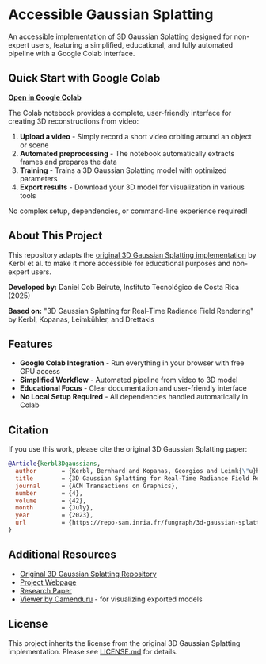 # Accessible Gaussian Splatting

An accessible implementation of 3D Gaussian Splatting designed for non-expert users, featuring a simplified, educational, and fully automated pipeline with a Google Colab interface.

## Quick Start with Google Colab

**[Open in Google Colab](https://colab.research.google.com/github/DanielCob/accesible-gaussian-splatting/blob/main/accesible_gaussian_splatting.ipynb)**

The Colab notebook provides a complete, user-friendly interface for creating 3D reconstructions from video:

1. **Upload a video** - Simply record a short video orbiting around an object or scene
2. **Automated preprocessing** - The notebook automatically extracts frames and prepares the data
3. **Training** - Trains a 3D Gaussian Splatting model with optimized parameters
4. **Export results** - Download your 3D model for visualization in various tools

No complex setup, dependencies, or command-line experience required!

## About This Project

This repository adapts the [original 3D Gaussian Splatting implementation](https://github.com/graphdeco-inria/gaussian-splatting) by Kerbl et al. to make it more accessible for educational purposes and non-expert users.

**Developed by:** Daniel Cob Beirute, Instituto Tecnológico de Costa Rica (2025)

**Based on:** "3D Gaussian Splatting for Real-Time Radiance Field Rendering" by Kerbl, Kopanas, Leimkühler, and Drettakis

## Features

- **Google Colab Integration** - Run everything in your browser with free GPU access
- **Simplified Workflow** - Automated pipeline from video to 3D model
- **Educational Focus** - Clear documentation and user-friendly interface
- **No Local Setup Required** - All dependencies handled automatically in Colab

## Citation

If you use this work, please cite the original 3D Gaussian Splatting paper:

```bibtex
@Article{kerbl3Dgaussians,
  author       = {Kerbl, Bernhard and Kopanas, Georgios and Leimk{\"u}hler, Thomas and Drettakis, George},
  title        = {3D Gaussian Splatting for Real-Time Radiance Field Rendering},
  journal      = {ACM Transactions on Graphics},
  number       = {4},
  volume       = {42},
  month        = {July},
  year         = {2023},
  url          = {https://repo-sam.inria.fr/fungraph/3d-gaussian-splatting/}
}
```

## Additional Resources

- [Original 3D Gaussian Splatting Repository](https://github.com/graphdeco-inria/gaussian-splatting)
- [Project Webpage](https://repo-sam.inria.fr/fungraph/3d-gaussian-splatting/)
- [Research Paper](https://repo-sam.inria.fr/fungraph/3d-gaussian-splatting/3d_gaussian_splatting_high.pdf)
- [Viewer by Camenduru](https://colab.research.google.com/github/camenduru/gaussian-splatting-colab/blob/main/gaussian_splatting_viewer_colab.ipynb) - for visualizing exported models

## License

This project inherits the license from the original 3D Gaussian Splatting implementation. Please see [LICENSE.md](LICENSE.md) for details.
